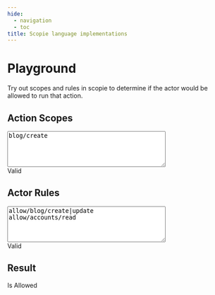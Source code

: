 ```yaml
---
hide:
  - navigation
  - toc
title: Scopie language implementations
---
```


# Playground

Try out scopes and rules in scopie to determine if the actor would be allowed to run that action.

## Action Scopes

<textarea class="md-typeset" multiline id="action-scopes" name="action-scopes" rows="5" cols="42" wrap="off">
blog/create
</textarea>
<div id="action-scopes-error">Valid</div>

## Actor Rules

<textarea class="md-typeset"id="actor-rules" name="actor-rules" rows="5" cols="42" wrap="off">
allow/blog/create|update
allow/accounts/read
</textarea>
<div id="actor-rules-error">Valid</div>

## Result
<div id="is-allowed">Is Allowed</div>

<script defer async src="/static/playground.js"></script>
